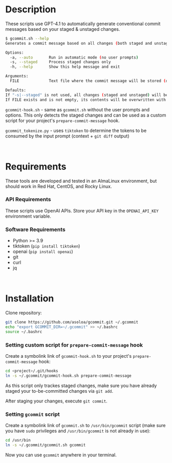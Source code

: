 # Description
These scripts use GPT-4.1 to automatically generate conventional commit messages based on your staged & unstaged changes.

```bash
$ gcommit.sh --help
Generates a commit message based on all changes (both staged and unstaged) since the last commit.

Options:
  -a, --auto       Run in automatic mode (no user prompts)
  -s, --staged     Process staged changes only
  -h, --help       Show this help message and exit

Arguments:
  FILE             Text file where the commit message will be stored (defaults to './.commit-msg.txt')

Defaults:
If "-s|--staged" is not used, all changes (staged and unstaged) will be processed.
If FILE exists and is not empty, its contents will be overwritten with the generated commit message.
```

`gcommit-hook.sh` - same as `gcommit.sh` without the user prompts and options. This only detects the staged changes and can be used as a custom script for your project's `prepare-commit-message` hook.

`gcommit_tokenize.py` - uses `tiktoken` to determine the tokens to be consumed by the input prompt (context + `git diff` output)

&nbsp;
# Requirements
These tools are developed and tested in an AlmaLinux environment, but should work in Red Hat, CentOS, and Rocky Linux.
### API Requirements
These scripts use OpenAI APIs. Store your API key in the `OPENAI_API_KEY` environment variable.
### Software Requirements
- Python >= 3.9
- tiktoken (`pip install tiktoken`)
- openai (`pip install openai`)
- git
- curl
- jq

&nbsp;
# Installation
Clone repository:
```bash
git clone https://github.com/asoloa/gcommit.git ~/.gcommit
echo "export GCOMMIT_DIR=~/.gcommit" >> ~/.bashrc
source ~/.bashrc
```

### Setting custom script for `prepare-commit-message` hook
Create a symbolink link of `gcommit-hook.sh` to your project's `prepare-commit-message` hook:
```bash
cd <project>/.git/hooks
ln -s ~/.gcommit/gcommit-hook.sh prepare-commit-message
 ```
As this script only trackes staged changes, make sure you have already staged your to-be-committed changes via `git add`.

After staging your changes, execute `git commit`.

### Setting `gcommit` script
Create a symbolink link of `gcommit.sh` to `/usr/bin/gcommit` script (make sure you have `sudo` privileges and `/usr/bin/gcommit` is not already in use):
```bash
cd /usr/bin
ln -s ~/.gcommit/gcommit.sh gcommit
```
Now you can use `gcommit` anywhere in your terminal.